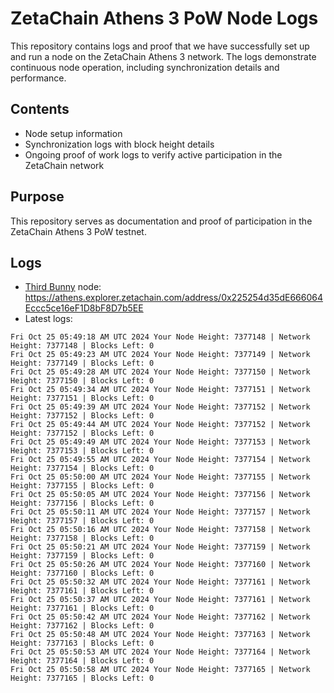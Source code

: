 # ZetaChain Athens 3 PoW Node Logs
This repository contains logs and proof that we have successfully set up and run a node on the ZetaChain Athens 3 network. The logs demonstrate continuous node operation, including synchronization details and performance.

## Contents
- Node setup information
- Synchronization logs with block height details
- Ongoing proof of work logs to verify active participation in the ZetaChain network

## Purpose
This repository serves as documentation and proof of participation in the ZetaChain Athens 3 PoW testnet.

## Logs

- [Third Bunny](https://thirdbunny.xyz/) node: https://athens.explorer.zetachain.com/address/0x225254d35dE666064Eccc5ce16eF1D8bF8D7b5EE
- Latest logs:
```
Fri Oct 25 05:49:18 AM UTC 2024 Your Node Height: 7377148 | Network Height: 7377148 | Blocks Left: 0
Fri Oct 25 05:49:23 AM UTC 2024 Your Node Height: 7377149 | Network Height: 7377149 | Blocks Left: 0
Fri Oct 25 05:49:28 AM UTC 2024 Your Node Height: 7377150 | Network Height: 7377150 | Blocks Left: 0
Fri Oct 25 05:49:34 AM UTC 2024 Your Node Height: 7377151 | Network Height: 7377151 | Blocks Left: 0
Fri Oct 25 05:49:39 AM UTC 2024 Your Node Height: 7377152 | Network Height: 7377152 | Blocks Left: 0
Fri Oct 25 05:49:44 AM UTC 2024 Your Node Height: 7377152 | Network Height: 7377152 | Blocks Left: 0
Fri Oct 25 05:49:49 AM UTC 2024 Your Node Height: 7377153 | Network Height: 7377153 | Blocks Left: 0
Fri Oct 25 05:49:55 AM UTC 2024 Your Node Height: 7377154 | Network Height: 7377154 | Blocks Left: 0
Fri Oct 25 05:50:00 AM UTC 2024 Your Node Height: 7377155 | Network Height: 7377155 | Blocks Left: 0
Fri Oct 25 05:50:05 AM UTC 2024 Your Node Height: 7377156 | Network Height: 7377156 | Blocks Left: 0
Fri Oct 25 05:50:11 AM UTC 2024 Your Node Height: 7377157 | Network Height: 7377157 | Blocks Left: 0
Fri Oct 25 05:50:16 AM UTC 2024 Your Node Height: 7377158 | Network Height: 7377158 | Blocks Left: 0
Fri Oct 25 05:50:21 AM UTC 2024 Your Node Height: 7377159 | Network Height: 7377159 | Blocks Left: 0
Fri Oct 25 05:50:26 AM UTC 2024 Your Node Height: 7377160 | Network Height: 7377160 | Blocks Left: 0
Fri Oct 25 05:50:32 AM UTC 2024 Your Node Height: 7377161 | Network Height: 7377161 | Blocks Left: 0
Fri Oct 25 05:50:37 AM UTC 2024 Your Node Height: 7377161 | Network Height: 7377161 | Blocks Left: 0
Fri Oct 25 05:50:42 AM UTC 2024 Your Node Height: 7377162 | Network Height: 7377162 | Blocks Left: 0
Fri Oct 25 05:50:48 AM UTC 2024 Your Node Height: 7377163 | Network Height: 7377163 | Blocks Left: 0
Fri Oct 25 05:50:53 AM UTC 2024 Your Node Height: 7377164 | Network Height: 7377164 | Blocks Left: 0
Fri Oct 25 05:50:58 AM UTC 2024 Your Node Height: 7377165 | Network Height: 7377165 | Blocks Left: 0
```
